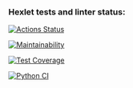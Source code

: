 ### Hexlet tests and linter status:
[![Actions Status](https://github.com/ricerockett/python-project-50/actions/workflows/hexlet-check.yml/badge.svg)](https://github.com/ricerockett/python-project-50/actions)

[![Maintainability](https://api.codeclimate.com/v1/badges/91f47eedd00d6857eb83/maintainability)](https://codeclimate.com/github/ricerockett/python-project-50/maintainability)

[![Test Coverage](https://api.codeclimate.com/v1/badges/91f47eedd00d6857eb83/test_coverage)](https://codeclimate.com/github/ricerockett/python-project-50/test_coverage)

[![Python CI](https://github.com/ricerockett/python-project-50/actions/workflows/pyci.yml/badge.svg)](https://github.com/ricerockett/python-project-50/actions/workflows/pyci.yml)
